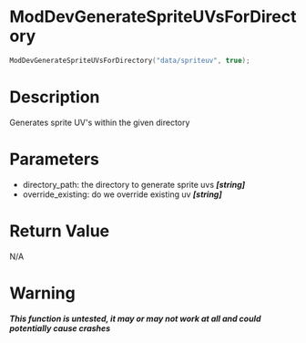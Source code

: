# ModDevGenerateSpriteUVsForDirectory

```lua
ModDevGenerateSpriteUVsForDirectory("data/spriteuv", true);
```

# Description

Generates sprite UV's within the given directory

# Parameters

- directory_path: the directory to generate sprite uvs ***[string]***
- override_existing: do we override existing uv ***[string]***

# Return Value

N/A

# Warning

***This function is untested, it may or may not work at all and could potentially cause crashes***

